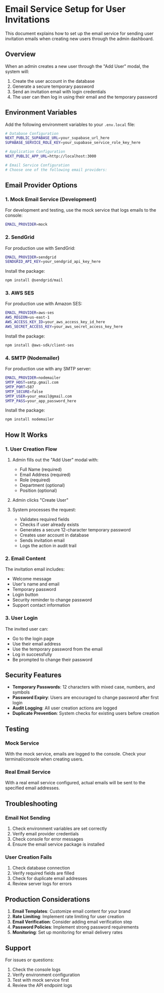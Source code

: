 # Email Service Setup for User Invitations

This document explains how to set up the email service for sending user invitation emails when creating new users through the admin dashboard.

## Overview

When an admin creates a new user through the "Add User" modal, the system will:
1. Create the user account in the database
2. Generate a secure temporary password
3. Send an invitation email with login credentials
4. The user can then log in using their email and the temporary password

## Environment Variables

Add the following environment variables to your `.env.local` file:

```bash
# Database Configuration
NEXT_PUBLIC_SUPABASE_URL=your_supabase_url_here
SUPABASE_SERVICE_ROLE_KEY=your_supabase_service_role_key_here

# Application Configuration
NEXT_PUBLIC_APP_URL=http://localhost:3000

# Email Service Configuration
# Choose one of the following email providers:
```

## Email Provider Options

### 1. Mock Email Service (Development)
For development and testing, use the mock service that logs emails to the console:

```bash
EMAIL_PROVIDER=mock
```

### 2. SendGrid
For production use with SendGrid:

```bash
EMAIL_PROVIDER=sendgrid
SENDGRID_API_KEY=your_sendgrid_api_key_here
```

Install the package:
```bash
npm install @sendgrid/mail
```

### 3. AWS SES
For production use with Amazon SES:

```bash
EMAIL_PROVIDER=aws-ses
AWS_REGION=us-east-1
AWS_ACCESS_KEY_ID=your_aws_access_key_id_here
AWS_SECRET_ACCESS_KEY=your_aws_secret_access_key_here
```

Install the package:
```bash
npm install @aws-sdk/client-ses
```

### 4. SMTP (Nodemailer)
For production use with any SMTP server:

```bash
EMAIL_PROVIDER=nodemailer
SMTP_HOST=smtp.gmail.com
SMTP_PORT=587
SMTP_SECURE=false
SMTP_USER=your_email@gmail.com
SMTP_PASS=your_app_password_here
```

Install the package:
```bash
npm install nodemailer
```

## How It Works

### 1. User Creation Flow
1. Admin fills out the "Add User" modal with:
   - Full Name (required)
   - Email Address (required)
   - Role (required)
   - Department (optional)
   - Position (optional)

2. Admin clicks "Create User"

3. System processes the request:
   - Validates required fields
   - Checks if user already exists
   - Generates a secure 12-character temporary password
   - Creates user account in database
   - Sends invitation email
   - Logs the action in audit trail

### 2. Email Content
The invitation email includes:
- Welcome message
- User's name and email
- Temporary password
- Login button
- Security reminder to change password
- Support contact information

### 3. User Login
The invited user can:
- Go to the login page
- Use their email address
- Use the temporary password from the email
- Log in successfully
- Be prompted to change their password

## Security Features

- **Temporary Passwords**: 12 characters with mixed case, numbers, and symbols
- **Password Expiry**: Users are encouraged to change password after first login
- **Audit Logging**: All user creation actions are logged
- **Duplicate Prevention**: System checks for existing users before creation

## Testing

### Mock Service
With the mock service, emails are logged to the console. Check your terminal/console when creating users.

### Real Email Service
With a real email service configured, actual emails will be sent to the specified email addresses.

## Troubleshooting

### Email Not Sending
1. Check environment variables are set correctly
2. Verify email provider credentials
3. Check console for error messages
4. Ensure the email service package is installed

### User Creation Fails
1. Check database connection
2. Verify required fields are filled
3. Check for duplicate email addresses
4. Review server logs for errors

## Production Considerations

1. **Email Templates**: Customize email content for your brand
2. **Rate Limiting**: Implement rate limiting for user creation
3. **Email Verification**: Consider adding email verification step
4. **Password Policies**: Implement strong password requirements
5. **Monitoring**: Set up monitoring for email delivery rates

## Support

For issues or questions:
1. Check the console logs
2. Verify environment configuration
3. Test with mock service first
4. Review the API endpoint logs
